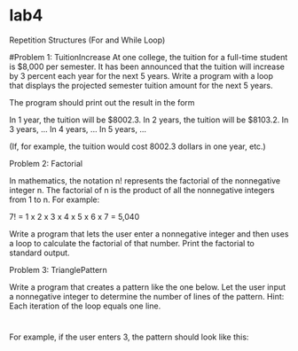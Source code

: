 # lab4
Repetition Structures (For and While Loop)

#Problem 1: TuitionIncrease 
At one college, the tuition for a full-time student is $8,000 per semester. It has been announced that the tuition will increase by 3 percent each year for the next 5 years. Write a program with a loop that displays the projected semester tuition amount for the next 5 years. 

The program should print out the result in the form

In 1 year, the tuition will be $8002.3. In 2 years, the tuition will be $8103.2. In 3 years, ...
In 4 years, ... 
In 5 years, ... 

(If, for example, the tuition would cost 8002.3 dollars in one
year, etc.)

Problem 2: Factorial 

In mathematics, the notation n! represents the factorial of the nonnegative integer n. The factorial of n is the product of all the nonnegative integers from 1 to n. For example: 

7! = 1 x 2 x 3 x 4 x 5 x 6 x 7 = 5,040

Write a program that lets the user enter a nonnegative integer
and then uses a loop to calculate the factorial of that number.
Print the factorial to standard output.


Problem 3: TrianglePattern 

Write a program that creates a pattern like the one below. Let
the user input a nonnegative integer to determine the number of
lines of the pattern. Hint: Each iteration of the loop equals
one line.

# 
## 
### 
#### 
##### 

For example, if the user enters 3, the pattern should look like
this:
# 
## 

